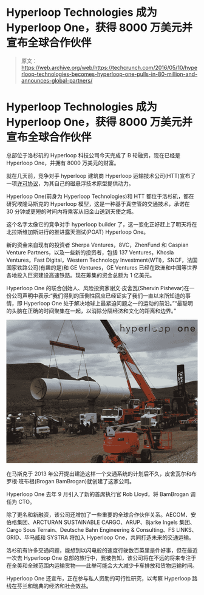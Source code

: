 # Hyperloop Technologies 成为 Hyperloop One，获得 8000 万美元并宣布全球合作伙伴 

> 原文：<https://web.archive.org/web/https://techcrunch.com/2016/05/10/hyperloop-technologies-becomes-hyperloop-one-pulls-in-80-million-and-announces-global-partners/>

# Hyperloop Technologies 成为 Hyperloop One，获得 8000 万美元并宣布全球合作伙伴

总部位于洛杉矶的 Hyperloop 科技公司今天完成了 B 轮融资，现在已经是 Hyperloop One，并拥有 8000 万美元的财富。

就在几天前，竞争对手 hyperloop 建筑商 Hyperloop 运输技术公司(HTT)宣布了一项[许可协议](https://web.archive.org/web/20221218055021/http://www.usatoday.com/story/tech/news/2016/05/09/la-sf-30-min-hyperloop-wars/84137224/)，为其自己的磁悬浮技术原型提供动力。

Hyperloop One(前身为 Hyperloop Technologies)和 HTT 都位于洛杉矶，都在研究埃隆马斯克的 Hyperloop 模型，这是一种基于真空管的交通技术，承诺在 30 分钟或更短的时间内将乘客从旧金山送到天使之城。

这个名字太像它的竞争对手 hyperloop builder 了，这一变化正好赶上了明天将在北拉斯维加斯进行的推进露天测试(POAT) Hyperloop One。

新的资金来自现有的投资者 Sherpa Ventures，8VC，ZhenFund 和 Caspian Venture Partners，以及一些新的投资者，包括 137 Ventures，Khosla Ventures，Fast Digital，Western Technology Investment(WTI)，SNCF，法国国家铁路公司(有趣的是)和 GE Ventures，GE Ventures 已经在欧洲和中国等世界各地投入巨资建设高速铁路。现在筹集的资金总额为 1 亿美元。

Hyperloop One 的联合创始人、风险投资家谢文·皮舍瓦(Shervin Pishevar)在一份公司声明中表示:“我们得到的压倒性回应已经证实了我们一直以来所知道的事情，即 Hyperloop One 处于解决地球上最紧迫问题之一的运动的前沿。”“最聪明的头脑在正确的时间聚集在一起，以消除分隔经济和文化的距离和边界。”

![POATTOWERS](img/6af138ac588e2d958e5595eaa67dceac.png)

在马斯克于 2013 年公开提出建造这样一个交通系统的计划后不久，皮舍瓦尔和布罗根·班布根(Brogan BamBrogan)就创建了这家公司。

Hyperloop One 去年 9 月引入了新的首席执行官 Rob Lloyd，将 BamBrogan 调任为 CTO。

除了更名和新融资，该公司还增加了一些重要的全球合作伙伴关系。AECOM、安伯格集团、ARCTURAN SUSTAINABLE CARGO、ARUP、Bjarke Ingels 集团、Cargo Sous Terrain、Deutsche Bahn Engineering & Consulting、FS LINKS、GRID、毕马威和 SYSTRA 将加入 Hyperloop One，共同打造未来的交通运输。

洛杉矶有许多交通问题，能想到以闪电般的速度行驶数百英里是件好事，但在最近一次去 Hyperloop One 总部的旅行中，我被告知，该公司将在不远的将来专注于在全美和全球范围内运输货物——此举可能会大大减少卡车排放和货物运输时间。

Hyperloop One 还宣布，正在参与私人资助的可行性研究，以考察 Hyperloop 路线在芬兰和瑞典的经济和社会效益。